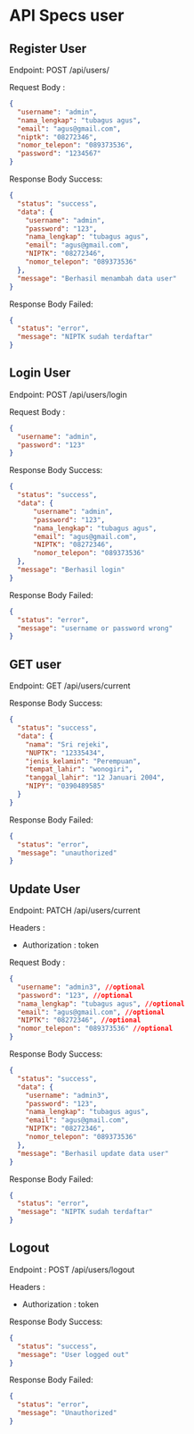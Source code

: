 # API Specs user

## Register User

Endpoint: POST /api/users/

Request Body :

```json
{
  "username": "admin",
  "nama_lengkap": "tubagus agus",
  "email": "agus@gmail.com",
  "niptk": "08272346",
  "nomor_telepon": "089373536",
  "password": "1234567"
}
```

Response Body Success:

```json
{
  "status": "success",
  "data": {
    "username": "admin",
    "password": "123",
    "nama_lengkap": "tubagus agus",
    "email": "agus@gmail.com",
    "NIPTK": "08272346",
    "nomor_telepon": "089373536"
  },
  "message": "Berhasil menambah data user"
}
```

Response Body Failed:

```json
{
  "status": "error",
  "message": "NIPTK sudah terdaftar"
}
```

## Login User

Endpoint: POST /api/users/login

Request Body :

```json
{
  "username": "admin",
  "password": "123"
}
```

Response Body Success:

```json
{
  "status": "success",
  "data": {
      "username": "admin",
      "password": "123",
      "nama_lengkap": "tubagus agus",
      "email": "agus@gmail.com",
      "NIPTK": "08272346",
      "nomor_telepon": "089373536"
  },
  "message": "Berhasil login"
}
```

Response Body Failed:

```json
{
  "status": "error",
  "message": "username or password wrong"
}
```

## GET user

Endpoint: GET /api/users/current

Response Body Success:

```json
{
  "status": "success",
  "data": {
    "nama": "Sri rejeki",
    "NUPTK": "12335434",
    "jenis_kelamin": "Perempuan",
    "tempat_lahir": "wonogiri",
    "tanggal_lahir": "12 Januari 2004",
    "NIPY": "0390489585"
  }
}
```

Response Body Failed:

```json
{
  "status": "error",
  "message": "unauthorized"
}
```

## Update User

Endpoint: PATCH /api/users/current

Headers :

- Authorization : token

Request Body :

```json
{
  "username": "admin3", //optional
  "password": "123", //optional
  "nama_lengkap": "tubagus agus", //optional
  "email": "agus@gmail.com", //optional
  "NIPTK": "08272346", //optional
  "nomor_telepon": "089373536" //optional
}
```

Response Body Success:

```json
{
  "status": "success",
  "data": {
    "username": "admin3",
    "password": "123",
    "nama_lengkap": "tubagus agus",
    "email": "agus@gmail.com",
    "NIPTK": "08272346",
    "nomor_telepon": "089373536"
  },
  "message": "Berhasil update data user"
}
```

Response Body Failed:

```json
{
  "status": "error",
  "message": "NIPTK sudah terdaftar"
}
```

## Logout

Endpoint : POST /api/users/logout

Headers :

- Authorization : token

Response Body Success:

```json
{
  "status": "success",
  "message": "User logged out"
}
```

Response Body Failed:

```json
{
  "status": "error",
  "message": "Unauthorized"
}
```
